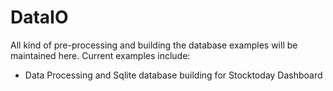 # DataIO
All kind of pre-processing and building the database examples will be maintained 
here. Current examples include:

- Data Processing and Sqlite database building for Stocktoday Dashboard